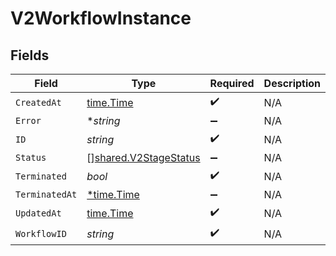 # V2WorkflowInstance


## Fields

| Field                                                                 | Type                                                                  | Required                                                              | Description                                                           |
| --------------------------------------------------------------------- | --------------------------------------------------------------------- | --------------------------------------------------------------------- | --------------------------------------------------------------------- |
| `CreatedAt`                                                           | [time.Time](https://pkg.go.dev/time#Time)                             | :heavy_check_mark:                                                    | N/A                                                                   |
| `Error`                                                               | **string*                                                             | :heavy_minus_sign:                                                    | N/A                                                                   |
| `ID`                                                                  | *string*                                                              | :heavy_check_mark:                                                    | N/A                                                                   |
| `Status`                                                              | [][shared.V2StageStatus](../../../pkg/models/shared/v2stagestatus.md) | :heavy_minus_sign:                                                    | N/A                                                                   |
| `Terminated`                                                          | *bool*                                                                | :heavy_check_mark:                                                    | N/A                                                                   |
| `TerminatedAt`                                                        | [*time.Time](https://pkg.go.dev/time#Time)                            | :heavy_minus_sign:                                                    | N/A                                                                   |
| `UpdatedAt`                                                           | [time.Time](https://pkg.go.dev/time#Time)                             | :heavy_check_mark:                                                    | N/A                                                                   |
| `WorkflowID`                                                          | *string*                                                              | :heavy_check_mark:                                                    | N/A                                                                   |